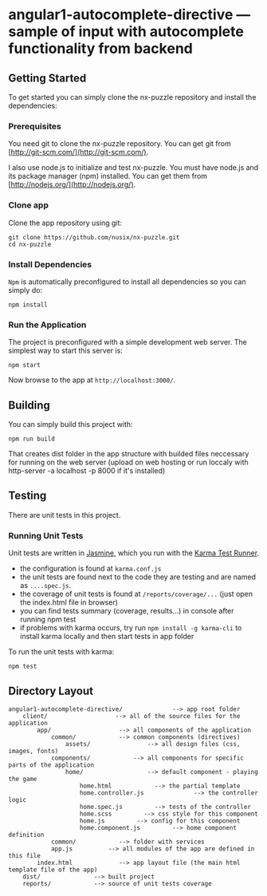 # angular1-autocomplete-directive — sample of input with autocomplete functionality from backend

## Getting Started

To get started you can simply clone the nx-puzzle repository and install the dependencies:


### Prerequisites

You need git to clone the nx-puzzle repository. You can get git from
[http://git-scm.com/](http://git-scm.com/).

I also use node.js to initialize and test nx-puzzle. You must have node.js and
its package manager (npm) installed.  You can get them from [http://nodejs.org/](http://nodejs.org/).


### Clone app

Clone the app repository using git:

```
git clone https://github.com/nusix/nx-puzzle.git
cd nx-puzzle
```


### Install Dependencies

`Npm` is automatically preconfigured to install all dependencies so you can simply do:

```
npm install
```


### Run the Application

The project is preconfigured with a simple development web server. The simplest way to start
this server is:

```
npm start
```

Now browse to the app at `http://localhost:3000/`.


## Building

You can simply build this project with:

```
npm run build
```

That creates dist folder in the app structure with builded files neccessary for running on the web server (upload on web hosting or run loccaly with http-server -a localhost -p 8000 if it's installed)


## Testing

There are unit tests in this project.

### Running Unit Tests

Unit tests are written in
[Jasmine](https://jasmine.github.io/), which you run with the [Karma Test Runner](https://karma-runner.github.io/1.0/index.html).

* the configuration is found at `karma.conf.js`
* the unit tests are found next to the code they are testing and are named as `....spec.js`.
* the coverage of unit tests is found at `/reports/coverage/...` (just open the index.html file in browser)
* you can find tests summary (coverage, results...) in console after running npm test
* if problems with karma occurs, try run `npm install -g karma-cli` to install karma locally and then start tests in app folder

To run the unit tests with karma:

```
npm test
```


## Directory Layout

```
angular1-autocomplete-directive/              --> app root folder
    client/                   --> all of the source files for the application
        app/                   --> all components of the application
            common/            --> common components (directives)
                assets/                --> all design files (css, images, fonts)
            components/            --> all components for specific parts of the application
                home/                  --> default component - playing the game
                    home.html            --> the partial template
                    home.controller.js              --> the controller logic
                    home.spec.js         --> tests of the controller
                    home.scss         --> css style for this component
                    home.js         --> config for this component
                    home.component.js         --> home component definition
            common/            --> folder with services
            app.js          --> all modules of the app are defined in this file
        index.html             --> app layout file (the main html template file of the app)
    dist/               --> built project
    reports/            --> source of unit tests coverage
```